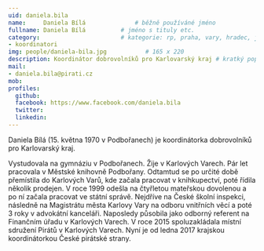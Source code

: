 ```yaml
---
uid: daniela.bila
name:     Daniela Bílá      		# běžně používáné jméno
fullname: Daniela Bílá  		# jméno s tituly etc.
category:                 		# kategorie: rp, praha, vary, hradec, jmk, senat
- koordinatori
img: people/daniela-bila.jpg           # 165 x 220
description: Koordinátor dobrovolníků pro Karlovarský kraj # kratký popis, max 160 znaků
mail:
- daniela.bila@pirati.cz
mob: 
profiles:
  github:
  facebook: https://www.facebook.com/daniela.bila
  twitter:
  linkedin:
---
```


Daniela Bílá (15. května 1970 v Podbořanech) je koordinátorka dobrovolníků pro Karlovarský kraj. 

Vystudovala na gymnáziu v Podbořanech. Žije v Karlových Varech. Pár let pracovala v Městské knihovně Podbořany. Odtamtud se po určité době přemístila do Karlových Varů, kde začala pracovat v knihkupectví, poté řídila několik prodejen. V roce 1999 odešla na čtyřletou mateřskou dovolenou a po ní začala pracovat ve státní správě. Nejdříve na České školní inspekci, následně na Magistrátu města Karlovy Vary na odboru vnitřních věcí a poté 3 roky v advokátní kanceláři. Naposledy působila jako odborný referent na Finančním úřadu v Karlových Varech. V roce 2015 spoluzakládala místní sdružení Pirátů v Karlových Varech. Nyní je od ledna 2017 krajskou koordinátorkou České pirátské strany.
